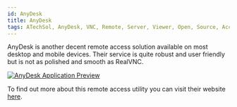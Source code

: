 ```yaml
---
id: AnyDesk
title: AnyDesk
tags: ATechSol, AnyDesk, VNC, Remote, Server, Viewer, Open, Source, Access, Maintenance
---
```


AnyDesk is another decent remote access solution available on most desktop and mobile devices. Their service is quite robust and user friendly but is not as polished and smooth as RealVNC.

[<img alt="AnyDesk Application Preview" src="/img/AnyDesk.png" />](https://anydesk.com/en)

To find out more about this remote access utility you can visit their website [here](https://anydesk.com/en).